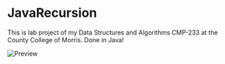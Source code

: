 # JavaRecursion
This is lab project of my Data Structures and Algorithms CMP-233 at the County College of Morris. Done in Java!


![Preview]()
